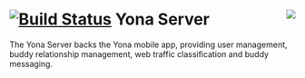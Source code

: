 [![Build Status](https://yonadev.ci.cloudbees.com/buildStatus/icon?job=build-and-test/master)](https://yonadev.ci.cloudbees.com/job/build-and-test/job/master/)<img align="right" src="https://www.cloudbees.com/sites/default/files/styles/large/public/Button-Built-on-CB-1.png">
Yona Server 
==================================

The Yona Server backs the Yona mobile app, providing user management, buddy relationship management, web traffic classification and buddy messaging.
